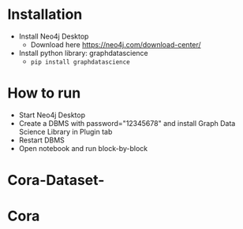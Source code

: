 # Installation
- Install Neo4j Desktop
    - Download here https://neo4j.com/download-center/
- Install python library: graphdatascience
    - `pip install graphdatascience`
# How to run
- Start Neo4j Desktop
- Create a DBMS with password="12345678" and install Graph Data Science Library in Plugin tab
- Restart DBMS
- Open notebook and run block-by-block
# Cora-Dataset-
# Cora
